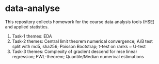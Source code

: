 # data-analyse
This repository collects homework for the course data analysis tools (HSE) and applied statistics.
1. Task-1 themes: EDA
1. Task-2 themes: Central limit theorem numerical convergence; A/B test split with md5, sha256; Poisson Bootstrap; t-test on ranks ~ U-test
1. Task-3 themes: Complexity of gradient descend for mse linear regression; FWL-theorem; Quantile/Median numerical estimations

